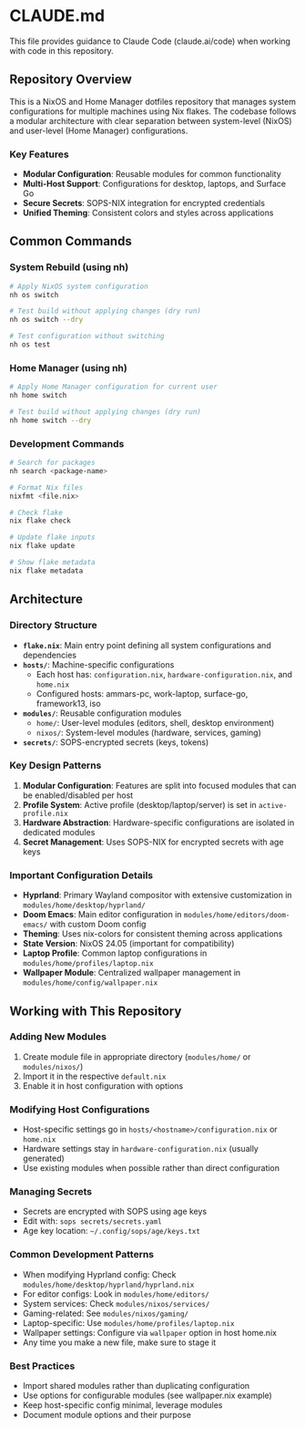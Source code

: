 # CLAUDE.md

This file provides guidance to Claude Code (claude.ai/code) when working with code in this repository.

## Repository Overview

This is a NixOS and Home Manager dotfiles repository that manages system configurations for multiple machines using Nix flakes. The codebase follows a modular architecture with clear separation between system-level (NixOS) and user-level (Home Manager) configurations.

### Key Features
- **Modular Configuration**: Reusable modules for common functionality
- **Multi-Host Support**: Configurations for desktop, laptops, and Surface Go
- **Secure Secrets**: SOPS-NIX integration for encrypted credentials
- **Unified Theming**: Consistent colors and styles across applications

## Common Commands

### System Rebuild (using nh)
```bash
# Apply NixOS system configuration
nh os switch

# Test build without applying changes (dry run)
nh os switch --dry

# Test configuration without switching
nh os test
```

### Home Manager (using nh)
```bash
# Apply Home Manager configuration for current user
nh home switch

# Test build without applying changes (dry run)
nh home switch --dry
```

### Development Commands
```bash
# Search for packages
nh search <package-name>

# Format Nix files
nixfmt <file.nix>

# Check flake
nix flake check

# Update flake inputs
nix flake update

# Show flake metadata
nix flake metadata
```

## Architecture

### Directory Structure
- **`flake.nix`**: Main entry point defining all system configurations and dependencies
- **`hosts/`**: Machine-specific configurations
  - Each host has: `configuration.nix`, `hardware-configuration.nix`, and `home.nix`
  - Configured hosts: ammars-pc, work-laptop, surface-go, framework13, iso
- **`modules/`**: Reusable configuration modules
  - `home/`: User-level modules (editors, shell, desktop environment)
  - `nixos/`: System-level modules (hardware, services, gaming)
- **`secrets/`**: SOPS-encrypted secrets (keys, tokens)

### Key Design Patterns
1. **Modular Configuration**: Features are split into focused modules that can be enabled/disabled per host
2. **Profile System**: Active profile (desktop/laptop/server) is set in `active-profile.nix`
3. **Hardware Abstraction**: Hardware-specific configurations are isolated in dedicated modules
4. **Secret Management**: Uses SOPS-NIX for encrypted secrets with age keys

### Important Configuration Details
- **Hyprland**: Primary Wayland compositor with extensive customization in `modules/home/desktop/hyprland/`
- **Doom Emacs**: Main editor configuration in `modules/home/editors/doom-emacs/` with custom Doom config
- **Theming**: Uses nix-colors for consistent theming across applications
- **State Version**: NixOS 24.05 (important for compatibility)
- **Laptop Profile**: Common laptop configurations in `modules/home/profiles/laptop.nix`
- **Wallpaper Module**: Centralized wallpaper management in `modules/home/config/wallpaper.nix`

## Working with This Repository

### Adding New Modules
1. Create module file in appropriate directory (`modules/home/` or `modules/nixos/`)
2. Import it in the respective `default.nix`
3. Enable it in host configuration with options

### Modifying Host Configurations
- Host-specific settings go in `hosts/<hostname>/configuration.nix` or `home.nix`
- Hardware settings stay in `hardware-configuration.nix` (usually generated)
- Use existing modules when possible rather than direct configuration

### Managing Secrets
- Secrets are encrypted with SOPS using age keys
- Edit with: `sops secrets/secrets.yaml`
- Age key location: `~/.config/sops/age/keys.txt`

### Common Development Patterns
- When modifying Hyprland config: Check `modules/home/desktop/hyprland/hyprland.nix`
- For editor configs: Look in `modules/home/editors/`
- System services: Check `modules/nixos/services/`
- Gaming-related: See `modules/nixos/gaming/`
- Laptop-specific: Use `modules/home/profiles/laptop.nix`
- Wallpaper settings: Configure via `wallpaper` option in host home.nix
- Any time you make a new file, make sure to stage it

### Best Practices
- Import shared modules rather than duplicating configuration
- Use options for configurable modules (see wallpaper.nix example)
- Keep host-specific config minimal, leverage modules
- Document module options and their purpose
